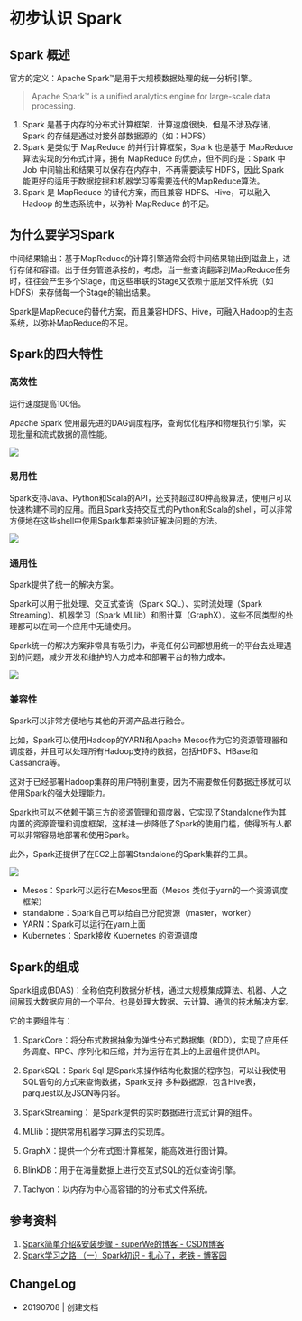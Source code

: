 # 初步认识 Spark

## Spark 概述

官方的定义：Apache Spark™是用于大规模数据处理的统一分析引擎。
> Apache Spark™ is a unified analytics engine for large-scale data processing.

1. Spark 是基于内存的分布式计算框架，计算速度很快，但是不涉及存储，Spark 的存储是通过对接外部数据源的（如：HDFS）
2. Spark 是类似于 MapReduce 的并行计算框架，Spark 也是基于 MapReduce 算法实现的分布式计算，拥有 MapReduce 的优点，但不同的是：Spark 中 Job 中间输出和结果可以保存在内存中，不再需要读写 HDFS，因此 Spark 能更好的适用于数据挖掘和机器学习等需要迭代的MapReduce算法。
3. Spark 是 MapReduce 的替代方案，而且兼容 HDFS、Hive，可以融入Hadoop 的生态系统中，以弥补 MapReduce 的不足。

## 为什么要学习Spark

中间结果输出：基于MapReduce的计算引擎通常会将中间结果输出到磁盘上，进行存储和容错。出于任务管道承接的，考虑，当一些查询翻译到MapReduce任务时，往往会产生多个Stage，而这些串联的Stage又依赖于底层文件系统（如HDFS）来存储每一个Stage的输出结果。

Spark是MapReduce的替代方案，而且兼容HDFS、Hive，可融入Hadoop的生态系统，以弥补MapReduce的不足。

## Spark的四大特性

### 高效性
运行速度提高100倍。

Apache Spark 使用最先进的DAG调度程序，查询优化程序和物理执行引擎，实现批量和流式数据的高性能。

![](http://pic.iloc.cn/15625711820438.jpg)


### 易用性

Spark支持Java、Python和Scala的API，还支持超过80种高级算法，使用户可以快速构建不同的应用。而且Spark支持交互式的Python和Scala的shell，可以非常方便地在这些shell中使用Spark集群来验证解决问题的方法。

![](http://pic.iloc.cn/15625712258616.jpg)


### 通用性

Spark提供了统一的解决方案。

Spark可以用于批处理、交互式查询（Spark SQL）、实时流处理（Spark Streaming）、机器学习（Spark MLlib）和图计算（GraphX）。这些不同类型的处理都可以在同一个应用中无缝使用。

Spark统一的解决方案非常具有吸引力，毕竟任何公司都想用统一的平台去处理遇到的问题，减少开发和维护的人力成本和部署平台的物力成本。

![](http://pic.iloc.cn/15625712755990.jpg)


### 兼容性

Spark可以非常方便地与其他的开源产品进行融合。

比如，Spark可以使用Hadoop的YARN和Apache Mesos作为它的资源管理器和调度器，并且可以处理所有Hadoop支持的数据，包括HDFS、HBase和Cassandra等。

这对于已经部署Hadoop集群的用户特别重要，因为不需要做任何数据迁移就可以使用Spark的强大处理能力。

Spark也可以不依赖于第三方的资源管理和调度器，它实现了Standalone作为其内置的资源管理和调度框架，这样进一步降低了Spark的使用门槛，使得所有人都可以非常容易地部署和使用Spark。

此外，Spark还提供了在EC2上部署Standalone的Spark集群的工具。

![](http://pic.iloc.cn/15625712933167.jpg)



* Mesos：Spark可以运行在Mesos里面（Mesos 类似于yarn的一个资源调度框架）
* standalone：Spark自己可以给自己分配资源（master，worker）
* YARN：Spark可以运行在yarn上面
* Kubernetes：Spark接收 Kubernetes 的资源调度


## Spark的组成

Spark组成(BDAS)：全称伯克利数据分析栈，通过大规模集成算法、机器、人之间展现大数据应用的一个平台。也是处理大数据、云计算、通信的技术解决方案。

它的主要组件有：

1. SparkCore：将分布式数据抽象为弹性分布式数据集（RDD），实现了应用任务调度、RPC、序列化和压缩，并为运行在其上的上层组件提供API。

2. SparkSQL：Spark Sql 是Spark来操作结构化数据的程序包，可以让我使用SQL语句的方式来查询数据，Spark支持 多种数据源，包含Hive表，parquest以及JSON等内容。

3. SparkStreaming： 是Spark提供的实时数据进行流式计算的组件。

4. MLlib：提供常用机器学习算法的实现库。

5. GraphX：提供一个分布式图计算框架，能高效进行图计算。

6. BlinkDB：用于在海量数据上进行交互式SQL的近似查询引擎。

7. Tachyon：以内存为中心高容错的的分布式文件系统。

## 参考资料


1. [Spark简单介绍&安装步骤 - superWe的博客 - CSDN博客](https://blog.csdn.net/qq_34795664/article/details/79946527)
2. [Spark学习之路 （一）Spark初识 - 扎心了，老铁 - 博客园](https://www.cnblogs.com/qingyunzong/p/8886338.html#_label2)

## ChangeLog

* 20190708 | 创建文档